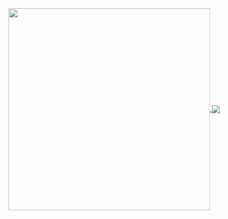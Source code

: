 <a href="https://github.com/FortyWinters">
  <img align="center" src="https://github-readme-stats.vercel.app/api?username=FortyWinters&theme=vue&show_icons=true&hide_border=false&count_private=true" width="400" />
</a>
<a href="https://github.com/FortyWinters">
  <img align="center" src="https://github-readme-stats.vercel.app/api/top-langs/?username=FortyWinters&theme=vue&show_icons=true&hide_border=false&layout=compact" />
</a>
